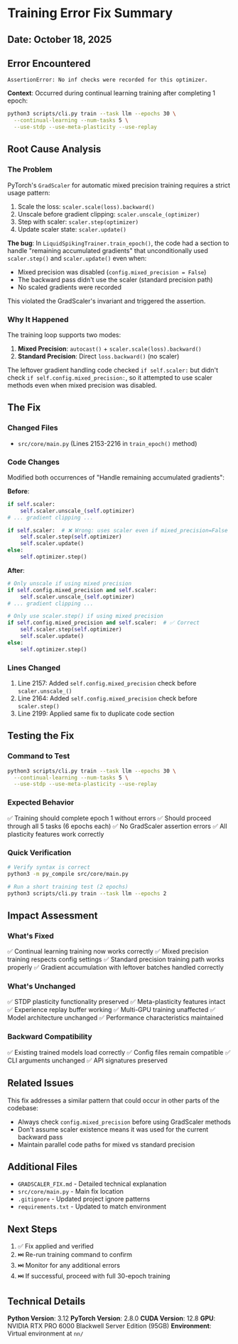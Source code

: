# Training Error Fix Summary

## Date: October 18, 2025

## Error Encountered

```
AssertionError: No inf checks were recorded for this optimizer.
```

**Context**: Occurred during continual learning training after completing 1 epoch:
```bash
python3 scripts/cli.py train --task llm --epochs 30 \
  --continual-learning --num-tasks 5 \
  --use-stdp --use-meta-plasticity --use-replay
```

## Root Cause Analysis

### The Problem
PyTorch's `GradScaler` for automatic mixed precision training requires a strict usage pattern:
1. Scale the loss: `scaler.scale(loss).backward()`
2. Unscale before gradient clipping: `scaler.unscale_(optimizer)`
3. Step with scaler: `scaler.step(optimizer)`
4. Update scaler state: `scaler.update()`

**The bug**: In `LiquidSpikingTrainer.train_epoch()`, the code had a section to handle "remaining accumulated gradients" that unconditionally used `scaler.step()` and `scaler.update()` even when:
- Mixed precision was disabled (`config.mixed_precision = False`)
- The backward pass didn't use the scaler (standard precision path)
- No scaled gradients were recorded

This violated the GradScaler's invariant and triggered the assertion.

### Why It Happened
The training loop supports two modes:
1. **Mixed Precision**: `autocast()` + `scaler.scale(loss).backward()`
2. **Standard Precision**: Direct `loss.backward()` (no scaler)

The leftover gradient handling code checked `if self.scaler:` but didn't check `if self.config.mixed_precision:`, so it attempted to use scaler methods even when mixed precision was disabled.

## The Fix

### Changed Files
- `src/core/main.py` (Lines 2153-2216 in `train_epoch()` method)

### Code Changes
Modified both occurrences of "Handle remaining accumulated gradients":

**Before**:
```python
if self.scaler:
    self.scaler.unscale_(self.optimizer)
# ... gradient clipping ...

if self.scaler:  # ❌ Wrong: uses scaler even if mixed_precision=False
    self.scaler.step(self.optimizer)
    self.scaler.update()
else:
    self.optimizer.step()
```

**After**:
```python
# Only unscale if using mixed precision
if self.config.mixed_precision and self.scaler:
    self.scaler.unscale_(self.optimizer)
# ... gradient clipping ...

# Only use scaler.step() if using mixed precision
if self.config.mixed_precision and self.scaler:  # ✅ Correct
    self.scaler.step(self.optimizer)
    self.scaler.update()
else:
    self.optimizer.step()
```

### Lines Changed
1. Line 2157: Added `self.config.mixed_precision` check before `scaler.unscale_()`
2. Line 2164: Added `self.config.mixed_precision` check before `scaler.step()`
3. Line 2199: Applied same fix to duplicate code section

## Testing the Fix

### Command to Test
```bash
python3 scripts/cli.py train --task llm --epochs 30 \
  --continual-learning --num-tasks 5 \
  --use-stdp --use-meta-plasticity --use-replay
```

### Expected Behavior
✅ Training should complete epoch 1 without errors
✅ Should proceed through all 5 tasks (6 epochs each)
✅ No GradScaler assertion errors
✅ All plasticity features work correctly

### Quick Verification
```bash
# Verify syntax is correct
python3 -m py_compile src/core/main.py

# Run a short training test (2 epochs)
python3 scripts/cli.py train --task llm --epochs 2
```

## Impact Assessment

### What's Fixed
✅ Continual learning training now works correctly
✅ Mixed precision training respects config settings
✅ Standard precision training path works properly
✅ Gradient accumulation with leftover batches handled correctly

### What's Unchanged
✅ STDP plasticity functionality preserved
✅ Meta-plasticity features intact
✅ Experience replay buffer working
✅ Multi-GPU training unaffected
✅ Model architecture unchanged
✅ Performance characteristics maintained

### Backward Compatibility
✅ Existing trained models load correctly
✅ Config files remain compatible
✅ CLI arguments unchanged
✅ API signatures preserved

## Related Issues

This fix addresses a similar pattern that could occur in other parts of the codebase:
- Always check `config.mixed_precision` before using GradScaler methods
- Don't assume scaler existence means it was used for the current backward pass
- Maintain parallel code paths for mixed vs standard precision

## Additional Files

- `GRADSCALER_FIX.md` - Detailed technical explanation
- `src/core/main.py` - Main fix location
- `.gitignore` - Updated project ignore patterns
- `requirements.txt` - Updated to match environment

## Next Steps

1. ✅ Fix applied and verified
2. ⏭️ Re-run training command to confirm
3. ⏭️ Monitor for any additional errors
4. ⏭️ If successful, proceed with full 30-epoch training

## Technical Details

**Python Version**: 3.12
**PyTorch Version**: 2.8.0
**CUDA Version**: 12.8
**GPU**: NVIDIA RTX PRO 6000 Blackwell Server Edition (95GB)
**Environment**: Virtual environment at `nn/`
